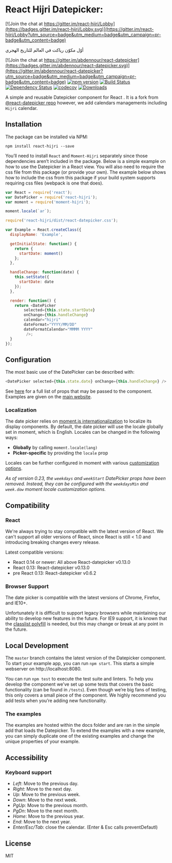 # React Hijri Datepicker:

[![Join the chat at https://gitter.im/react-hijri/Lobby](https://badges.gitter.im/react-hijri/Lobby.svg)](https://gitter.im/react-hijri/Lobby?utm_source=badge&utm_medium=badge&utm_campaign=pr-badge&utm_content=badge)


أوّل  مكوّن رياكت في العالم للتاريخ الهجري

[![Join the chat at https://gitter.im/abdennour/react-datepicker](https://badges.gitter.im/abdennour/react-datepicker.svg)](https://gitter.im/abdennour/react-datepicker?utm_source=badge&utm_medium=badge&utm_campaign=pr-badge&utm_content=badge)
[![npm version](https://badge.fury.io/js/react-hijri.svg)](https://badge.fury.io/js/react-hijri)
[![Build Status](https://travis-ci.org/abdennour/react-datepicker.svg?branch=master)](https://travis-ci.org/abdennour/react-datepicker)
[![Dependency Status](https://david-dm.org/abdennour/react-datepicker.svg)](https://david-dm.org/abdennour/react-datepicker)
[![codecov](https://codecov.io/gh/abdennour/react-datepicker/branch/master/graph/badge.svg)](https://codecov.io/gh/abdennour/react-datepicker)
[![Downloads](http://img.shields.io/npm/dm/react-hijri.svg)](https://npmjs.org/package/react-hijri)


A simple and reusable Datepicker component for React .
It is a fork from [@react-datepicker repo](https://github.com/Hacker0x01/react-datepicker) however, we add calendars managements including `Hijri` calendar.


## Installation

The package can be installed via NPM:

```
npm install react-hijri --save
```

You’ll need to install `React` and `Moment-Hijri` separately since those dependencies aren’t included in the package. Below is a simple example on how to use the Datepicker in a React view. You will also need to require the css file from this package (or provide your own). The example below shows how to include the css from this package if your build system supports requiring css files (webpack is one that does).

```js
var React = require('react');
var DatePicker = require('react-hijri');
var moment = require('moment-hijri');

moment.locale(`ar`);

require('react-hijri/dist/react-datepicker.css');

var Example = React.createClass({
  displayName: 'Example',

  getInitialState: function() {
    return {
      startDate: moment()
    };
  },

  handleChange: function(date) {
    this.setState({
      startDate: date
    });
  },

  render: function() {
    return <DatePicker
        selected={this.state.startDate}
        onChange={this.handleChange}
        calendar="hijri"
        dateFormat="YYYY/MM/DD"
        dateFormatCalendar="MMMM YYYY"  
         />;
  }
});
```

## Configuration

The most basic use of the DatePicker can be described with:

```js
<DatePicker selected={this.state.date} onChange={this.handleChange} />
```

See [here](https://github.com/abdennour/react-datepicker/blob/master/docs/datepicker.md) for a full list of props that may be passed to the component. Examples are given on the [main website](https://abdennour.github.io/react-datepicker).

### Localization

The date picker relies on [moment.js internationalization](http://momentjs.com/docs/#/i18n/) to localize its display components. By default, the date picker will use the locale globally set in moment, which is English. Locales can be changed in the following ways:

- **Globally** by calling `moment.locale(lang)`
- **Picker-specific** by providing the `locale` prop

Locales can be further configured in moment with various [customization options](http://momentjs.com/docs/#/customization/).

_As of version 0.23, the `weekdays` and `weekStart` DatePicker props have been removed. Instead, they can be configured with the `weekdaysMin` and `week.dow` moment locale customization options._

## Compatibility

### React

We're always trying to stay compatible with the latest version of React. We can't support all older versions of React, since React is still < 1.0 and introducing breaking changes every release.

Latest compatible versions:
- React 0.14 or newer: All above React-datepicker v0.13.0
- React 0.13: React-datepicker v0.13.0
- pre React 0.13: React-datepicker v0.6.2

### Browser Support

The date picker is compatible with the latest versions of Chrome, Firefox, and IE10+.

Unfortunately it is difficult to support legacy browsers while maintaining our ability to develop new features in the future.  For IE9 support, it is known that the [classlist polyfill](https://www.npmjs.com/package/classlist-polyfill) is needed, but this may change or break at any point in the future.

## Local Development

The `master` branch contains the latest version of the Datepicker component. To start your example app, you can run `npm start`. This starts a simple webserver on http://localhost:8080.

You can run `npm test` to execute the test suite and linters. To help you develop the component we’ve set up some tests that covers the basic functionality (can be found in  `/tests`). Even though we’re big fans of testing, this only covers a small piece of the component. We highly recommend you add tests when you’re adding new functionality.

### The examples
The examples are hosted within the docs folder and are ran in the simple add that loads the Datepicker. To extend the examples with a new example, you can simply duplicate one of the existing examples and change the unique properties of your example.

## Accessibility

### Keyboard support

* *Left*: Move to the previous day.
* *Right*: Move to the next day.
* *Up*: Move to the previous week.
* *Down*: Move to the next week.
* *PgUp*: Move to the previous month.
* *PgDn*: Move to the next month.
* *Home*: Move to the previous year.
* *End*: Move to the next year.
* *Enter/Esc/Tab*: close the calendar. (Enter & Esc calls preventDefautl)

## License

MIT
